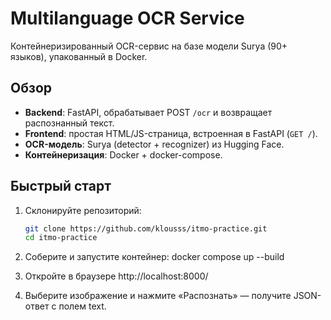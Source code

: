 # Multilanguage OCR Service

Контейнеризированный OCR-сервис на базе модели Surya (90+ языков), упакованный в Docker.

## Обзор

- **Backend**: FastAPI, обрабатывает POST `/ocr` и возвращает распознанный текст.
- **Frontend**: простая HTML/JS-страница, встроенная в FastAPI (`GET /`).
- **OCR-модель**: Surya (detector + recognizer) из Hugging Face.
- **Контейнеризация**: Docker + docker-compose.

## Быстрый старт

1. Склонируйте репозиторий:
   ```bash
   git clone https://github.com/klousss/itmo-practice.git
   cd itmo-practice

2. Соберите и запустите контейнер:
    docker compose up --build

3. Откройте в браузере
    http://localhost:8000/

4. Выберите изображение и нажмите «Распознать» — получите JSON-ответ с полем text.
    